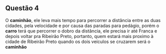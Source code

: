 ## Questão 4

O **caminhão**, ele leva mais tempo para percorrer a distância entre as duas cidades, pela velocidade e por causa das paradas para pedágio, porém o **carro** terá que percorrer o dobro da distância, ele precisa ir até Franca e depois voltar pra Ribeirão Preto, portanto, quem estará mais proximo à cidade de Ribeirão Preto quando os dois veículos se cruzarem será o **caminhão**